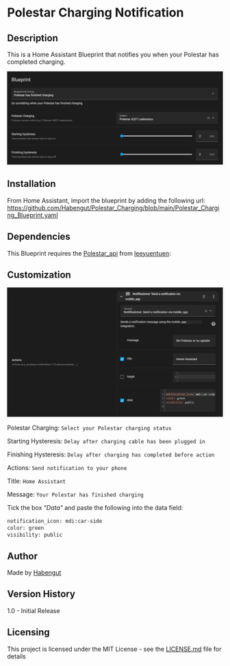 # Polestar Charging Notification
## Description
This is a Home Assistant Blueprint that notifies you when your Polestar has completed charging.

![Image1](./media/setup_section.PNG)

## Installation
From Home Assistant, import the blueprint by adding the following url:
https://github.com/Habengut/Polestar_Charging/blob/main/Polestar_Charging_Blueprint.yaml

## Dependencies
This Blueprint requires the [Polestar_api](https://github.com/leeyuentuen/polestar_api) from [leeyuentuen](https://github.com/leeyuentuen):


## Customization
![Image2](./media/data_section.PNG)

Polestar Charging: `Select your Polestar charging status`

Starting Hysteresis: `Delay after charging cable has been plugged in`

Finishing Hysteresis: `Delay after charging has completed before action`

Actions:
`Send notification to your phone`

Title:
`Home Assistant`

Message:
`Your Polestar has finished charging`

Tick the box *"Data"* and paste the following into the data field:
```
notification_icon: mdi:car-side
color: green
visibility: public
```
## Author
Made by [Habengut](https://github.com/Habengut)

## Version History
1.0 - Initial Release

## Licensing
This project is licensed under the MIT License - see the [LICENSE.md](./LICENSE.md) file for details
